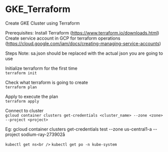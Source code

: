 # GKE_Terraform
Create GKE Cluster using Terraform

Prerequisites:
Install Terraform (https://www.terraform.io/downloads.html)<br />
Create service account in GCP for terraform operations (https://cloud.google.com/iam/docs/creating-managing-service-accounts)

Steps
Note: sa.json should be replaced with the actual json you are going to use

Initialize terraform for the first time<br />
```terraform init```

Check what terraform is going to create<br />
```terraform plan```

Apply to execute the plan<br />
```terraform apply```

Connect to cluster<br />
	```gcloud container clusters get-credentials <cluster_name> --zone <zone> --project <project>```

Eg: gcloud container clusters get-credentials test --zone us-central1-a --project sodium-ray-273902å <br />

```kubectl get ns<br />```
```kubectl get po -n kube-system```


